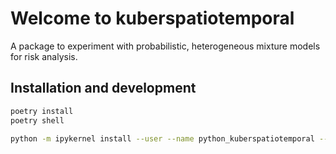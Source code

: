 # Welcome to kuberspatiotemporal

A package to experiment with probabilistic, heterogeneous mixture models for risk analysis.

## Installation and development

```sh
poetry install
poetry shell

python -m ipykernel install --user --name python_kuberspatiotemporal --display-name "Python3 (kuberspatiotemporal)"
```
